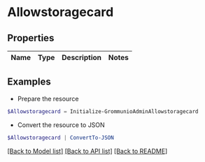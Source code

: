 # Allowstoragecard
## Properties

Name | Type | Description | Notes
------------ | ------------- | ------------- | -------------

## Examples

- Prepare the resource
```powershell
$Allowstoragecard = Initialize-GrommunioAdminAllowstoragecard 
```

- Convert the resource to JSON
```powershell
$Allowstoragecard | ConvertTo-JSON
```

[[Back to Model list]](../README.md#documentation-for-models) [[Back to API list]](../README.md#documentation-for-api-endpoints) [[Back to README]](../README.md)

